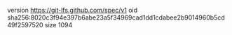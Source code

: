 version https://git-lfs.github.com/spec/v1
oid sha256:8020c3f94e397b6abe23a5f34969cad1dd1cdabee2b9014960b5cd49f2597520
size 1094

